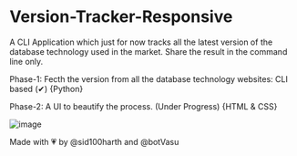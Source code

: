 # Version-Tracker-Responsive

A CLI Application which just for now tracks all the latest version of the database technology used in the market. Share the result in the command line only.

Phase-1: Fecth the version from all the database technology websites: CLI based (✔) {Python}

Phase-2: A UI to beautify the process. (Under Progress) {HTML & CSS}


![image](https://user-images.githubusercontent.com/83164321/176110382-570c7564-76a4-45a1-8894-162405d1f05e.png)



Made with 💗 by @sid100harth and @botVasu
